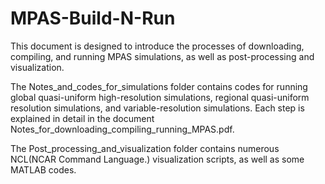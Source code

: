 # MPAS-Build-N-Run

This document is designed to introduce the processes of downloading, compiling, and running MPAS simulations, as well as post-processing and visualization.

The Notes_and_codes_for_simulations folder contains codes for running global quasi-uniform high-resolution simulations, regional quasi-uniform resolution simulations, and variable-resolution simulations. Each step is explained in detail in the document Notes_for_downloading_compiling_running_MPAS.pdf.

The Post_processing_and_visualization folder contains numerous NCL(NCAR Command Language.) visualization scripts, as well as some MATLAB codes.
